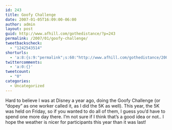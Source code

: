 ```yaml
---
id: 243
title: Goofy Challenge
date: 2007-01-05T16:09:00-06:00
author: admin
layout: post
guid: http://www.afhill.com/gothedistance/?p=243
permalink: /2007/01/goofy-challenge/
tweetbackscheck:
  - "1242543514"
shorturls:
  - 'a:8:{s:9:"permalink";s:60:"http://www.afhill.com/gothedistance/2007/01/goofy-challenge/";s:7:"tinyurl";s:25:"http://tinyurl.com/anfrjq";s:4:"isgd";s:17:"http://is.gd/hmjC";s:5:"bitly";s:19:"http://bit.ly/10HBR";s:5:"snipr";s:22:"http://snipr.com/asu9i";s:5:"snurl";s:22:"http://snurl.com/asu9i";s:7:"snipurl";s:24:"http://snipurl.com/asu9i";s:4:"trim";s:17:"http://tr.im/cz1s";}'
twittercomments:
  - 'a:0:{}'
tweetcount:
  - "0"
categories:
  - Uncategorized
---
```

Hard to believe I was at Disney a year ago, doing the Goofy Challenge (or &#8220;dopey&#8221; as one worker called it, as I did the 5K as well). This year, the 5K was held on Friday, so if you wanted to do all of them, I guess you&#8217;d have to spend one more day there. I&#8217;m not sure if I think that&#8217;s a good idea or not.. I hope the weather is nicer for participants this year than it was last!